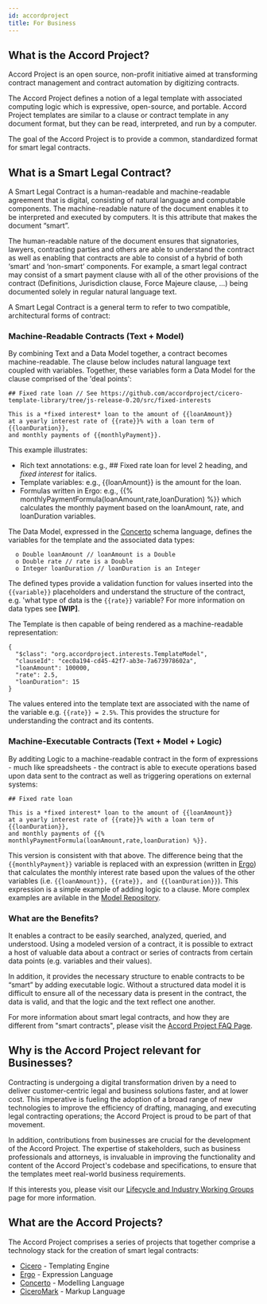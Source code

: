 ```yaml
---
id: accordproject
title: For Business
---
```


## What is the Accord Project?

Accord Project is an open source, non-profit initiative aimed at transforming contract management and contract automation by digitizing contracts.

The Accord Project defines a notion of a legal template with associated computing logic which is expressive, open-source, and portable. Accord Project templates are similar to a clause or contract template in any document format, but they can be read, interpreted, and run by a computer.

The goal of the Accord Project is to provide a common, standardized format for smart legal contracts.

## What is a Smart Legal Contract?

A Smart Legal Contract is a human-readable and machine-readable agreement that is digital, consisting of natural language and computable components. The machine-readable nature of the document enables it to be interpreted and executed by computers. It is this attribute that makes the document “smart”.

The human-readable nature of the document ensures that signatories, lawyers, contracting parties and others are able to understand the contract as well as enabling that contracts are able to consist of a hybrid of both ‘smart’ and ‘non-smart’ components. For example, a smart legal contract may consist of a smart payment clause with all of the other provisions of the contract (Definitions, Jurisdiction clause, Force Majeure clause, ...) being documented solely in regular natural language text.

A Smart Legal Contract is a general term to refer to two compatible, architectural forms of contract:   

### Machine-Readable Contracts (Text + Model)

By combining Text and a Data Model together, a contract becomes machine-readable. The clause below includes natural language text coupled with variables. Together, these variables form a Data Model for the clause comprised of the 'deal points':

```
## Fixed rate loan // See https://github.com/accordproject/cicero-template-library/tree/js-release-0.20/src/fixed-interests

This is a *fixed interest* loan to the amount of {{loanAmount}} 
at a yearly interest rate of {{rate}}% with a loan term of {{loanDuration}}, 
and monthly payments of {{monthlyPayment}}.
``` 

This example illustrates:

* Rich text annotations: e.g., ## Fixed rate loan for level 2 heading, and *fixed interest* for italics.
* Template variables: e.g., {{loanAmount}} is the amount for the loan.
* Formulas written in Ergo: e.g., {{% monthlyPaymentFormula(loanAmount,rate,loanDuration) %}} which calculates the monthly payment based on the loanAmount, rate, and loanDuration variables.

The Data Model, expressed in the [Concerto] schema language, defines the variables for the template and the associated data types: 

```
  o Double loanAmount // loanAmount is a Double
  o Double rate // rate is a Double 
  o Integer loanDuration // loanDuration is an Integer
```

The defined types provide a validation function for values inserted into the ```{{variable}}``` placeholders and understand the structure of the contract, e.g. 'what type of data is the ```{{rate}}``` variable? For more information on data types see **[WIP]**. 

The Template is then capable of being rendered as a machine-readable representation:

```
{
  "$class": "org.accordproject.interests.TemplateModel",
  "clauseId": "cec0a194-cd45-42f7-ab3e-7a673978602a",
  "loanAmount": 100000,
  "rate": 2.5,
  "loanDuration": 15
}
```

The values entered into the template text are associated with the name of the variable e.g. ```{{rate}} = 2.5%```. This provides the structure for understanding the contract and its contents. 

### Machine-Executable Contracts (Text + Model + Logic)

By additing Logic to a machine-readable contract in the form of expressions - much like spreadsheets - the contract is able to execute operations based upon data sent to the contract as well as triggering operations on external systems:

```
## Fixed rate loan

This is a *fixed interest* loan to the amount of {{loanAmount}} 
at a yearly interest rate of {{rate}}% with a loan term of {{loanDuration}}, 
and monthly payments of {{% monthlyPaymentFormula(loanAmount,rate,loanDuration) %}}.
``` 

This version is consistent with that above. The difference being that the ```{{monthlyPayment}}``` variable is replaced with an expression (written in [Ergo]) that calculates the monthly interest rate based upon the values of the other variables (i.e. ```{{loanAmount}}, {{rate}}, and {{loanDuration}}```). This expression is a simple example of adding logic to a clause. More complex examples are avilable in the [Model Repository]. 

### What are the Benefits?

It enables a contract to be easily searched, analyzed, queried, and understood. Using a modeled version of a contract, it is possible to extract a host of valuable data about a contract or series of contracts from certain data points (e.g. variables and their values).

In addition, it provides the necessary structure to enable contracts to be “smart” by adding executable logic. Without a structured data model it is difficult to ensure all of the necessary data is present in the contract, the data is valid, and that the logic and the text reflect one another.

For more information about smart legal contracts, and how they are different from "smart contracts", please visit the [Accord Project FAQ Page](https://www.accordproject.org/frequently-asked-questions).

## Why is the Accord Project relevant for Businesses?

Contracting is undergoing a digital transformation driven by a need to deliver customer-centric legal and business solutions faster, and at lower cost. This imperative is fueling the adoption of a broad range of new technologies to improve the efficiency of drafting, managing, and executing legal contracting operations; the Accord Project is proud to be part of that movement.

In addition, contributions from businesses are crucial for the development of the Accord Project. The expertise of stakeholders, such as business professionals and attorneys, is invaluable in improving the functionality and content of the Accord Project's codebase and specifications, to ensure that the templates meet real-world business requirements.

If this interests you, please visit our [Lifecycle and Industry Working Groups](https://www.accordproject.org/liwg) page for more information.

## What are the Accord Projects?

The Accord Project comprises a series of projects that together comprise a technology stack for the creation of smart legal contracts: 

* [Cicero] - Templating Engine
* [Ergo] - Expression Language
* [Concerto] - Modelling Language 
* [CiceroMark] - Markup Language 

[Cicero]: https://github.com/accordproject/cicero
[Ergo]: https://github.com/accordproject/ergo
[Concerto]: https://github.com/accordproject/concerto
[CiceroMark]: https://github.com/accordproject/markdown-transformation
[Model Repository]: https://models.accordproject.org/

